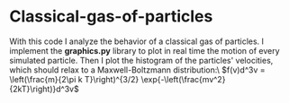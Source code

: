 # Classical-gas-of-particles
With this code I analyze the behavior of a classical gas of particles. I implement the **graphics.py** library to plot in real time the motion of every simulated particle. Then 
I plot the histogram of the particles' velocities, which should relax to a Maxwell-Boltzmann distribution:\\
$f(v)d^3v = \left(\frac{m}{2\pi k T}\right)^{3/2} \exp{-\left(\frac{mv^2}{2kT}\right)}d^3v$


